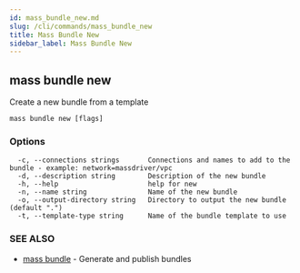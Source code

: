 ```yaml
---
id: mass_bundle_new.md
slug: /cli/commands/mass_bundle_new
title: Mass Bundle New
sidebar_label: Mass Bundle New
---
```

## mass bundle new

Create a new bundle from a template

```
mass bundle new [flags]
```

### Options

```
  -c, --connections strings       Connections and names to add to the bundle - example: network=massdriver/vpc
  -d, --description string        Description of the new bundle
  -h, --help                      help for new
  -n, --name string               Name of the new bundle
  -o, --output-directory string   Directory to output the new bundle (default ".")
  -t, --template-type string      Name of the bundle template to use
```

### SEE ALSO

* [mass bundle](/cli/commands/mass_bundle)	 - Generate and publish bundles
